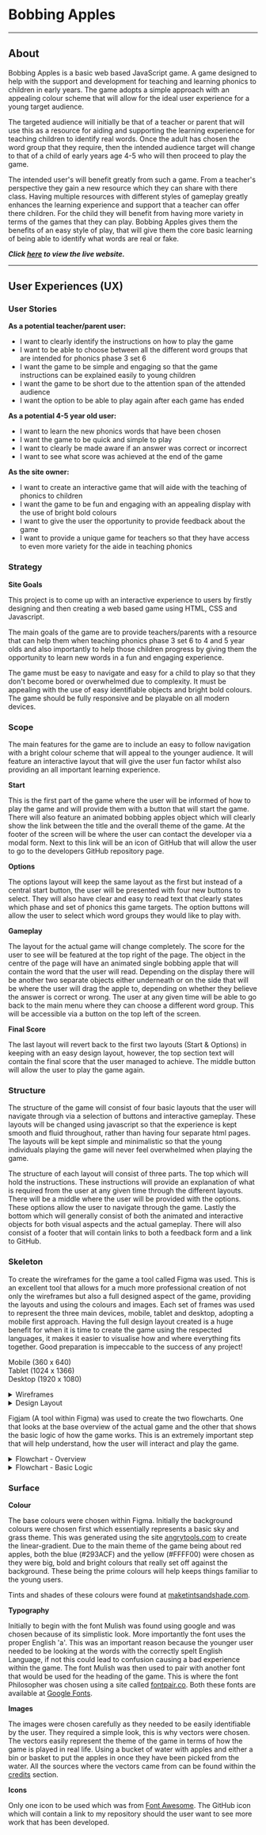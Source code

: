 # Bobbing Apples

---

## About

Bobbing Apples is a basic web based JavaScript game. A game designed to help with the support and development for teaching and learning phonics to children in early years. The game adopts a simple approach with an appealing colour scheme that will allow for the ideal user experience for a young target audience.

The targeted audience will initially be that of a teacher or parent that will use this as a resource for aiding and supporting the learning experience for teaching children to identify real words. Once the adult has chosen the word group that they require, then the intended audience target will change to that of a child of early years age 4-5 who will then proceed to play the game.

The intended user's will benefit greatly from such a game. From a teacher's perspective they gain a new resource which they can share with there class. Having multiple resources with different styles of gameplay greatly enhances the learning experience and support that a teacher can offer there children. For the child they will benefit from having more variety in terms of the games that they can play. Bobbing Apples gives them the benefits of an easy style of play, that will give them the core basic learning of being able to identify what words are real or fake.

***Click **[here]()** to view the live website.***

---

## User Experiences (UX)

### **User Stories**

**As a potential teacher/parent user:**

+ I want to clearly identify the instructions on how to play the game
+ I want to be able to choose between all the different word groups that are intended for phonics phase 3 set 6
+ I want the game to be simple and engaging so that the game instructions can be explained easily to young children
+ I want the game to be short due to the attention span of the attended audience
+ I want the option to be able to play again after each game has ended

**As a potential 4-5 year old user:**

+ I want to learn the new phonics words that have been chosen
+ I want the game to be quick and simple to play
+ I want to clearly be made aware if an answer was correct or incorrect
+ I want to see what score was achieved at the end of the game

**As the site owner:**

+ I want to create an interactive game that will aide with the teaching of phonics to children
+ I want the game to be fun and engaging with an appealing display with the use of bright bold colours
+ I want to give the user the opportunity to provide feedback about the game
+ I want to provide a unique game for teachers so that they have access to even more variety for the aide in teaching phonics

### **Strategy**

**Site Goals**

This project is to come up with an interactive experience to users by firstly designing and then creating a web based game using HTML, CSS and Javascript.

The main goals of the game are to provide teachers/parents with a resource that can help them when teaching phonics phase 3 set 6 to 4 and 5 year olds and also importantly to help those children progress by giving them the opportunity to learn new words in a fun and engaging experience.

The game must be easy to navigate and easy for a child to play so that they don't become bored or overwhelmed due to complexity. It must be appealing with the use of easy identifiable objects and bright bold colours. The game should be fully responsive and be playable on all modern devices.

### **Scope**

The main features for the game are to include an easy to follow navigation with a bright colour scheme that will appeal to the younger audience. It will feature an interactive layout that will give the user fun factor whilst also providing an all important learning experience.

**Start**

This is the first part of the game where the user will be informed of how to play the game and will provide them with a button that will start the game. There will also feature an animated bobbing apples object which will clearly show the link between the title and the overall theme of the game. At the footer of the screen will be where the user can contact the developer via a modal form. Next to this link will be an icon of GitHub that will allow the user to go to the developers GitHub repository page.

**Options**

The options layout will keep the same layout as the first but instead of a central start button, the user will be presented with four new buttons to select. They will also have clear and easy to read text that clearly states which phase and set of phonics this game targets. The option buttons will allow the user to select which word groups they would like to play with.

**Gameplay**

The layout for the actual game will change completely. The score for the user to see will be featured at the top right of the page. The object in the centre of the page will have an animated single bobbing apple that will contain the word that the user will read. Depending on the display there will be another two separate objects either underneath or on the side that will be where the user will drag the apple to, depending on whether they believe the answer is correct or wrong. The user at any given time will be able to go back to the main menu where they can choose a different word group. This will be accessible via a button on the top left of the screen.

**Final Score**

The last layout will revert back to the first two layouts (Start & Options) in keeping with an easy design layout, however, the top section text will contain the final score that the user managed to achieve. The middle button will allow the user to play the game again.

### **Structure**

The structure of the game will consist of four basic layouts that the user will navigate through via a selection of buttons and interactive gameplay. These layouts will be changed using javascript so that the experience is kept smooth and fluid throughout, rather than having four separate html pages. The layouts will be kept simple and minimalistic so that the young individuals playing the game will never feel overwhelmed when playing the game.

The structure of each layout will consist of three parts. The top which will hold the instructions. These instructions will provide an explanation of what is required from the user at any given time through the different layouts. There will be a middle where the user will be provided with the options. These options allow the user to navigate through the game. Lastly the bottom which will generally consist of both the animated and interactive objects for both visual aspects and the actual gameplay. There will also consist of a footer that will contain links to both a feedback form and a link to GitHub.

### **Skeleton**

To create the wireframes for the game a tool called Figma was used. This is an excellent tool that allows for a much more professional creation of not only the wireframes but also a full designed aspect of the game, providing the layouts and using the colours and images. Each set of frames was used to represent the three main devices, mobile, tablet and desktop, adopting a mobile first approach. Having the full design layout created is a huge benefit for when it is time to create the game using the respected languages, it makes it easier to visualise how and where everything fits together. Good preparation is impeccable to the success of any project!

Mobile (360 x 640)<br>
Tablet (1024 x 1366)<br>
Desktop (1920 x 1080)

<details>
<summary>Wireframes</summary>
<img src="assets/images/readme/wireframes.jpg" width="1000">
</details>

<details>
<summary>Design Layout</summary>
<img src="assets/images/readme/design_layout.jpg" width="1000">
</details>

Figjam (A tool within Figma) was used to create the two flowcharts. One that looks at the base overview of the actual game and the other that shows the basic logic of how the game works. This is an extremely important step that will help understand, how the user will interact and play the game.

<details>
<summary>Flowchart - Overview</summary>
<img src="assets/images/readme/flowchart-overview.jpg" width="500">
</details>

<details>
<summary>Flowchart - Basic Logic</summary>
<img src="assets/images/readme/flowchart-logic.jpg" width="1000">
</details>

### **Surface**

**Colour**

The base colours were chosen within Figma. Initially the background colours were chosen first which essentially represents a basic sky and grass theme. This was generated using the site [angrytools.com](https://angrytools.com/gradient/) to create the linear-gradient. Due to the main theme of the game being about red apples, both the blue (#293ACF) and the yellow (#FFFF00) were chosen as they were big, bold and bright colours that really set off against the background. These being the prime colours will help keeps things familiar to the young users.

Tints and shades of these colours were found at [maketintsandshade.com](https://maketintsandshades.com/#293ACF,FFFF00).

**Typography**

Initially to begin with the font Mulish was found using google and was chosen because of its simplistic look. More importantly the font uses the proper English 'a'. This was an important reason because the younger user needed to be looking at the words with the correctly spelt English Language, if not this could lead to confusion causing a bad experience within the game.
The font Mulish was then used to pair with another font that would be used for the heading of the game. This is where the font Philosopher was chosen using a site called [fontpair.co](https://www.fontpair.co/pairings/philosopher-mulish). Both these fonts are available at [Google Fonts](https://fonts.google.com/).

**Images**

The images were chosen carefully as they needed to be easily identifiable by the user. They required a simple look, this is why vectors were chosen. The vectors easily represent the theme of the game in terms of how the game is played in real life. Using a bucket of water with apples and either a bin or basket to put the apples in once they have been picked from the water. All the sources where the vectors came from can be found within the [credits](#credits) section.

**Icons**

Only one icon to be used which was from [Font Awesome](https://fontawesome.com/). The GitHub icon which will contain a link to my repository should the user want to see more work that has been developed.